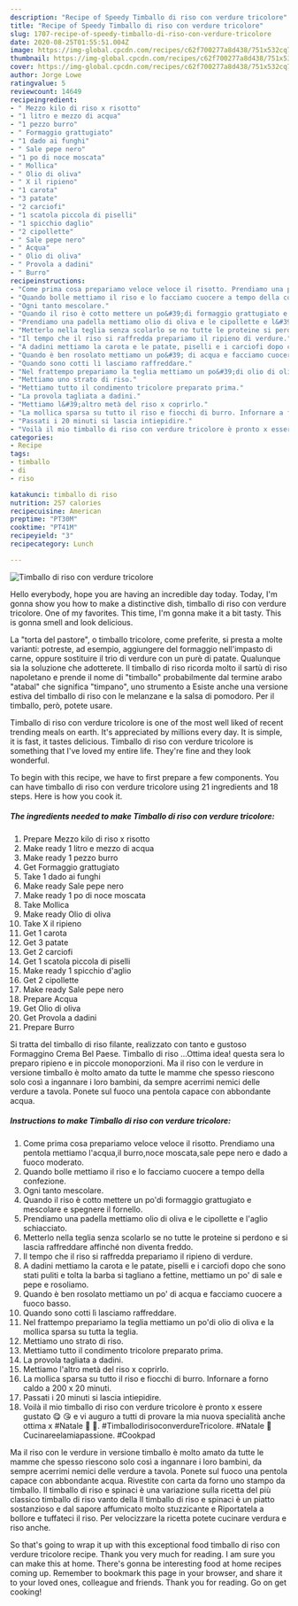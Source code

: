 ```yaml
---
description: "Recipe of Speedy Timballo di riso con verdure tricolore"
title: "Recipe of Speedy Timballo di riso con verdure tricolore"
slug: 1707-recipe-of-speedy-timballo-di-riso-con-verdure-tricolore
date: 2020-08-25T01:55:51.004Z
image: https://img-global.cpcdn.com/recipes/c62f700277a8d438/751x532cq70/timballo-di-riso-con-verdure-tricolore-recipe-main-photo.jpg
thumbnail: https://img-global.cpcdn.com/recipes/c62f700277a8d438/751x532cq70/timballo-di-riso-con-verdure-tricolore-recipe-main-photo.jpg
cover: https://img-global.cpcdn.com/recipes/c62f700277a8d438/751x532cq70/timballo-di-riso-con-verdure-tricolore-recipe-main-photo.jpg
author: Jorge Lowe
ratingvalue: 5
reviewcount: 14649
recipeingredient:
- " Mezzo kilo di riso x risotto"
- "1 litro e mezzo di acqua"
- "1 pezzo burro"
- " Formaggio grattugiato"
- "1 dado ai funghi"
- " Sale pepe nero"
- "1 po di noce moscata"
- " Mollica"
- " Olio di oliva"
- " X il ripieno"
- "1 carota"
- "3 patate"
- "2 carciofi"
- "1 scatola piccola di piselli"
- "1 spicchio daglio"
- "2 cipollette"
- " Sale pepe nero"
- " Acqua"
- " Olio di oliva"
- " Provola a dadini"
- " Burro"
recipeinstructions:
- "Come prima cosa prepariamo veloce veloce il risotto. Prendiamo una pentola mettiamo l&#39;acqua,il burro,noce moscata,sale pepe nero e dado a fuoco moderato."
- "Quando bolle mettiamo il riso e lo facciamo cuocere a tempo della confezione."
- "Ogni tanto mescolare."
- "Quando il riso è cotto mettere un po&#39;di formaggio grattugiato e mescolare e spegnere il fornello."
- "Prendiamo una padella mettiamo olio di oliva e le cipollette e l&#39;aglio schiacciato."
- "Metterlo nella teglia senza scolarlo se no tutte le proteine si perdono e si lascia raffreddare affinché non diventa freddo."
- "Il tempo che il riso si raffredda prepariamo il ripieno di verdure."
- "A dadini mettiamo la carota e le patate, piselli e i carciofi dopo che sono stati puliti e tolta la barba si tagliano a fettine, mettiamo un po&#39; di sale e pepe e rosoliamo."
- "Quando è ben rosolato mettiamo un po&#39; di acqua e facciamo cuocere a fuoco basso."
- "Quando sono cotti lì lasciamo raffreddare."
- "Nel frattempo prepariamo la teglia mettiamo un po&#39;di olio di oliva e la mollica sparsa su tutta la teglia."
- "Mettiamo uno strato di riso."
- "Mettiamo tutto il condimento tricolore preparato prima."
- "La provola tagliata a dadini."
- "Mettiamo l&#39;altro metà del riso x coprirlo."
- "La mollica sparsa su tutto il riso e fiocchi di burro. Infornare a forno caldo a 200 x 20 minuti."
- "Passati i 20 minuti si lascia intiepidire."
- "Voilà il mio timballo di riso con verdure tricolore è pronto x essere gustato 😋 😘 e vi auguro a tutti di provare la mia nuova specialità anche ottima x #Natale 🎄 🎁. #TimballodirisoconverdureTricolore. #Natale 🎄 Cucinareelamiapassione. #Cookpad"
categories:
- Recipe
tags:
- timballo
- di
- riso

katakunci: timballo di riso 
nutrition: 257 calories
recipecuisine: American
preptime: "PT30M"
cooktime: "PT41M"
recipeyield: "3"
recipecategory: Lunch

---
```



![Timballo di riso con verdure tricolore](https://img-global.cpcdn.com/recipes/c62f700277a8d438/751x532cq70/timballo-di-riso-con-verdure-tricolore-recipe-main-photo.jpg)

Hello everybody, hope you are having an incredible day today. Today, I'm gonna show you how to make a distinctive dish, timballo di riso con verdure tricolore. One of my favorites. This time, I'm gonna make it a bit tasty. This is gonna smell and look delicious.

La &#34;torta del pastore&#34;, o timballo tricolore, come preferite, si presta a molte varianti: potreste, ad esempio, aggiungere del formaggio nell&#39;impasto di carne, oppure sostituire il trio di verdure con un purè di patate. Qualunque sia la soluzione che adotterete. Il timballo di riso ricorda molto il sartù di riso napoletano e prende il nome di &#34;timballo&#34; probabilmente dal termine arabo &#34;atabal&#34; che significa &#34;timpano&#34;, uno strumento a Esiste anche una versione estiva del timballo di riso con le melanzane e la salsa di pomodoro. Per il timballo, però, potete usare.

Timballo di riso con verdure tricolore is one of the most well liked of recent trending meals on earth. It's appreciated by millions every day. It is simple, it is fast, it tastes delicious. Timballo di riso con verdure tricolore is something that I've loved my entire life. They're fine and they look wonderful.


To begin with this recipe, we have to first prepare a few components. You can have timballo di riso con verdure tricolore using 21 ingredients and 18 steps. Here is how you cook it.

<!--inarticleads1-->

##### The ingredients needed to make Timballo di riso con verdure tricolore:

1. Prepare  Mezzo kilo di riso x risotto
1. Make ready 1 litro e mezzo di acqua
1. Make ready 1 pezzo burro
1. Get  Formaggio grattugiato
1. Take 1 dado ai funghi
1. Make ready  Sale pepe nero
1. Make ready 1 po di noce moscata
1. Take  Mollica
1. Make ready  Olio di oliva
1. Take  X il ripieno
1. Get 1 carota
1. Get 3 patate
1. Get 2 carciofi
1. Get 1 scatola piccola di piselli
1. Make ready 1 spicchio d&#39;aglio
1. Get 2 cipollette
1. Make ready  Sale pepe nero
1. Prepare  Acqua
1. Get  Olio di oliva
1. Get  Provola a dadini
1. Prepare  Burro


Si tratta del timballo di riso filante, realizzato con tanto e gustoso Formaggino Crema Bel Paese. Timballo di riso …Ottima idea! questa sera lo preparo ripieno e in piccole monoporzioni. Ma il riso con le verdure in versione timballo è molto amato da tutte le mamme che spesso riescono solo così a ingannare i loro bambini, da sempre acerrimi nemici delle verdure a tavola. Ponete sul fuoco una pentola capace con abbondante acqua. 

<!--inarticleads2-->

##### Instructions to make Timballo di riso con verdure tricolore:

1. Come prima cosa prepariamo veloce veloce il risotto. Prendiamo una pentola mettiamo l&#39;acqua,il burro,noce moscata,sale pepe nero e dado a fuoco moderato.
1. Quando bolle mettiamo il riso e lo facciamo cuocere a tempo della confezione.
1. Ogni tanto mescolare.
1. Quando il riso è cotto mettere un po&#39;di formaggio grattugiato e mescolare e spegnere il fornello.
1. Prendiamo una padella mettiamo olio di oliva e le cipollette e l&#39;aglio schiacciato.
1. Metterlo nella teglia senza scolarlo se no tutte le proteine si perdono e si lascia raffreddare affinché non diventa freddo.
1. Il tempo che il riso si raffredda prepariamo il ripieno di verdure.
1. A dadini mettiamo la carota e le patate, piselli e i carciofi dopo che sono stati puliti e tolta la barba si tagliano a fettine, mettiamo un po&#39; di sale e pepe e rosoliamo.
1. Quando è ben rosolato mettiamo un po&#39; di acqua e facciamo cuocere a fuoco basso.
1. Quando sono cotti lì lasciamo raffreddare.
1. Nel frattempo prepariamo la teglia mettiamo un po&#39;di olio di oliva e la mollica sparsa su tutta la teglia.
1. Mettiamo uno strato di riso.
1. Mettiamo tutto il condimento tricolore preparato prima.
1. La provola tagliata a dadini.
1. Mettiamo l&#39;altro metà del riso x coprirlo.
1. La mollica sparsa su tutto il riso e fiocchi di burro. Infornare a forno caldo a 200 x 20 minuti.
1. Passati i 20 minuti si lascia intiepidire.
1. Voilà il mio timballo di riso con verdure tricolore è pronto x essere gustato 😋 😘 e vi auguro a tutti di provare la mia nuova specialità anche ottima x #Natale 🎄 🎁. #TimballodirisoconverdureTricolore. #Natale 🎄 Cucinareelamiapassione. #Cookpad


Ma il riso con le verdure in versione timballo è molto amato da tutte le mamme che spesso riescono solo così a ingannare i loro bambini, da sempre acerrimi nemici delle verdure a tavola. Ponete sul fuoco una pentola capace con abbondante acqua. Rivestite con carta da forno uno stampo da timballo. Il timballo di riso e spinaci è una variazione sulla ricetta del più classico timballo di riso vanto della Il timballo di riso e spinaci è un piatto sostanzioso e dal sapore affumicato molto stuzzicante e Riportatela a bollore e tuffateci il riso. Per velocizzare la ricetta potete cucinare verdura e riso anche. 

So that's going to wrap it up with this exceptional food timballo di riso con verdure tricolore recipe. Thank you very much for reading. I am sure you can make this at home. There's gonna be interesting food at home recipes coming up. Remember to bookmark this page in your browser, and share it to your loved ones, colleague and friends. Thank you for reading. Go on get cooking!
